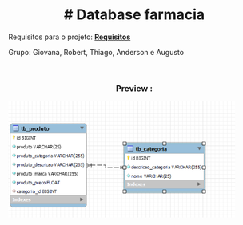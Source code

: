 
<h1 align= "center" >
    # Database farmacia
</h1>

Requisitos para o projeto: **[Requisitos](https://drive.google.com/file/d/1bbQjxiyCrc8LGA6VKNtMoBnrqDcT1mJs/view)**

Grupo: Giovana, Robert, Thiago, Anderson e Augusto

<br>

<h3 align= "center" >
Preview : 
</h3>
<img width="90%" height="auto" src="preview.png" height="175px"/>
